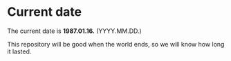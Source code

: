 # Current date

The current date is **1987.01.16.** (YYYY.MM.DD.)

This repository will be good when the world ends, so we will know how long it lasted.
